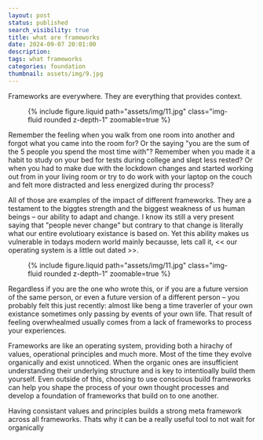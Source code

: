 ```yaml
---
layout: post
status: published
search_visibility: true
title: what are frameworks
date: 2024-09-07 20:01:00
description:
tags: what frameworks
categories: foundation
thumbnail: assets/img/9.jpg
---
```


Frameworks are everywhere. They are everything that provides context.

<div class="profile float-right">
    <figure>
       {% include figure.liquid path="assets/img/11.jpg" class="img-fluid rounded z-depth-1" zoomable=true %}
    </figure>
</div>
<div class="clearfix text-justify-last-left">
<p>Remember the feeling when you walk from one room into another and forgot what you came into the room for? Or the saying "you are the sum of the 5 people you spend the most time with"? Remember when you made it a habit to study on your bed for tests during college and slept less rested? Or when you had to make due with the lockdown changes and started working out from in your living room or try to do work with your laptop on the couch and felt more distracted and less energized during thr process?</p>

<p>All of those are examples of the impact of different frameworks. They are a testament to the biggtes strength and the biggest weakness of us human beings – our ability to adapt and change. I know its still a very present saying that "people never change" but contrary to that change is literally what our entire evolutioary existance is based on. Yet this ability makes us vulnerable in todays modern world mainly becausse, lets call it, << our operating system is a little out dated >>.</p>
</div>

<div class="profile float-left">
    <figure>
       {% include figure.liquid path="assets/img/11.jpg" class="img-fluid rounded z-depth-1" zoomable=true %}
    </figure>
</div>
<div class="clearfix text-justify-last-left">
<p>Regardless if you are the one who wrote this, or if you are a future version of the same person, or even a future version of a different person – you probably felt this just recently: almost like beng a time traverler of your own existance sometimes only passing by events of your own life. That result of feeling overwhealmed usually comes from a lack of frameworks to process your experiences.</p>

<p>Frameworks are like an operating system, providing both a hirachy of values, operational principles and much more. Most of the time they evolve organically and exist unnoticed. When the organic ones are insufficient understanding their underlying structure and is key to intentioally build them yourself. Even outside of this, choosing to use conscious build frameworks can help you shape the process of your own thought processes and develop a foundation of frameworks that build on to one another.</p>
</div>

Having consistant values and principles builds a strong meta framework across all frameworks. Thats why it can be a really useful tool to not wait for organically
